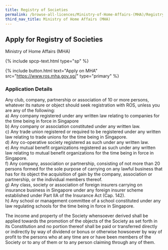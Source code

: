 ```yaml
---
title: Registry of Societies
permalink: /browse-all-licences/Ministry-of-Home-Affairs-(MHA)/Registry-of-Societies
third_nav_title: Ministry of Home Affairs (MHA)
---
```


## Apply for Registry of Societies

Ministry of Home Affairs (MHA)

{% include spcp-text.html type="sp" %}

{% include button.html text="Apply on MHA" src="https://www.ros.mha.gov.sg/" type="primary" %}

### Application Details

<p>Any club, company, partnership or association of 10 or more persons, whatever its nature or object should seek registration with ROS, unless you are any of the following:<br />a) Any company registered under any written law relating to companies for the time being in force in Singapore<br />b) Any company or association constituted under any written law.<br />c) Any trade union registered or required to be registered under any written law relating to trade unions for the time being in Singapore.<br />d) Any co-operative society registered as such under any written law.<br />e) Any mutual benefit organizations registered as such under any written law relating to mutual benefit organizations for the time being in force in Singapore.<br />f) Any company, association or partnership, consisting of not more than 20 persons formed for the sole purpose of carrying on any lawful business that has for its object the acquisition of gain by the company, association or partnership, or the individual members thereof.<br />g) Any class, society or association of foreign insurers carrying on insurance business in Singapore under any foreign insurer scheme established under Part IIA of the Insurance Act (Cap. 142).<br />h) Any school or management committee of a school constituted under any law regulating schools for the time being in force in Singapore.</p>
<p>The income and property of the Society whensoever derived shall be applied towards the promotion of the objects of the Society as set forth in its Constitution and no portion thereof shall be paid or transferred directly or indirectly by way of dividend or bonus or otherwise howsoever by way of profit to the persons who at any time are or have been members of the Society or to any of them or to any person claiming through any of them.</p>

